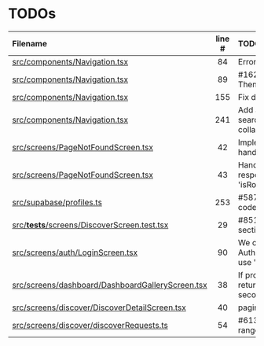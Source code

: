 # TODOs

| Filename | line # | TODO |
|:------|:------:|:------|
| [src/components/Navigation.tsx](src/components/Navigation.tsx#L84) | 84 | Error handling if any |
| [src/components/Navigation.tsx](src/components/Navigation.tsx#L89) | 89 | #162 Use MUI ThemeProvider |
| [src/components/Navigation.tsx](src/components/Navigation.tsx#L155) | 155 | Fix deprecated prop |
| [src/components/Navigation.tsx](src/components/Navigation.tsx#L241) | 241 | Add a transition when search is expanded or collapsed |
| [src/screens/PageNotFoundScreen.tsx](src/screens/PageNotFoundScreen.tsx#L42) | 42 | Implement better error handling |
| [src/screens/PageNotFoundScreen.tsx](src/screens/PageNotFoundScreen.tsx#L43) | 43 | Handle thrown responses with 'isRouteErrorResponse' |
| [src/supabase/profiles.ts](src/supabase/profiles.ts#L253) | 253 | #587 Ensure country code is valid |
| [src/__tests__/screens/DiscoverScreen.test.tsx](src/__tests__/screens/DiscoverScreen.test.tsx#L29) | 29 | #851 Create global sections variable |
| [src/screens/auth/LoginScreen.tsx](src/screens/auth/LoginScreen.tsx#L90) | 90 | We could try to get the AuthApiError type and use 'cause' instead |
| [src/screens/dashboard/DashboardGalleryScreen.tsx](src/screens/dashboard/DashboardGalleryScreen.tsx#L38) | 38 | If profile does not return after a few seconds, |
| [src/screens/discover/DiscoverDetailScreen.tsx](src/screens/discover/DiscoverDetailScreen.tsx#L40) | 40 | paginate data #838 |
| [src/screens/discover/discoverRequests.ts](src/screens/discover/discoverRequests.ts#L54) | 54 | #613 Dynamic date range |
